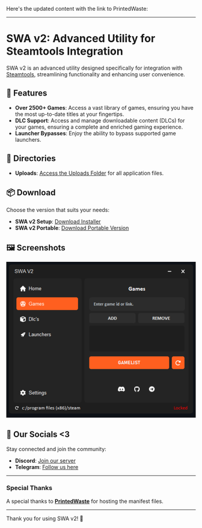 Here's the updated content with the link to PrintedWaste:

---

# SWA v2: Advanced Utility for Steamtools Integration

SWA v2 is an advanced utility designed specifically for integration with [Steamtools](https://steamtools.net), streamlining functionality and enhancing user convenience.

## 📂 Features

- **Over 2500+ Games**: Access a vast library of games, ensuring you have the most up-to-date titles at your fingertips.
- **DLC Support**: Access and manage downloadable content (DLCs) for your games, ensuring a complete and enriched gaming experience.
- **Launcher Bypasses**: Enjoy the ability to bypass supported game launchers.

## 📂 Directories

- **Uploads**: [Access the Uploads Folder](./Uploads) for all application files.

## 📦 Download

Choose the version that suits your needs:

- **SWA v2 Setup**: [Download Installer](./Downloads/SWA_v2_Setup.exe)
- **SWA v2 Portable**: [Download Portable Version](./Downloads/SWA_v2_Portable.zip)

## 🖼️ Screenshots

![Screenshot 2](./Static/SWAv2.png)

## 💬 Our Socials <3

Stay connected and join the community:

- **Discord**: [Join our server](https://discord.gg/mMxPmzwXHY)
- **Telegram**: [Follow us here](https://t.me/gfklightcloud)

---

### Special Thanks

A special thanks to **[PrintedWaste](https://printedwaste.com/)** for hosting the manifest files.

---

Thank you for using SWA v2! 🚀
